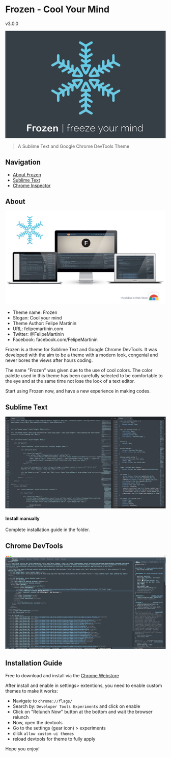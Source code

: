 # Frozen - Cool Your Mind
v3.0.0

![Frozen](https://raw.githubusercontent.com/FelipeMartinin/frozen/master/images/Frozen-Logo.png)

> A Sublime Text and Google Chrome DevTools Theme

## Navigation

* [About Frozen](#about)
* [Sublime Text](#sublime-text)
* [Chrome Inspector](#chrome-devtools)


## About

![Frozen Screen](https://raw.githubusercontent.com/FelipeMartinin/frozen/master/images/frozen-screen.png)

* Theme name: Frozen
* Slogan: Cool your mind
* Theme Author: Felipe Martinin
* URL: felipemartinin.com
* Twitter: @FelipeMartinin
* Facebook: facebook.com/FelipeMartinin

Frozen is a theme for Sublime Text and Google Chrome DevTools. It was developed with the aim to be a theme with a modern look, congenial and never bores the views after hours coding.

The name "Frozen" was given due to the use of cool colors. The color palette used in this theme has been carefully selected to be comfortable to the eye and at the same time not lose the look of a text editor.

Start using Frozen now, and have a new experience in making codes.


## Sublime Text

![Sublime Text Preview](https://raw.githubusercontent.com/FelipeMartinin/frozen/master/images/sublime-screen.png)

#### Install manually

Complete installation guide in the folder.

## Chrome DevTools
![Chrome Preview](https://raw.githubusercontent.com/FelipeMartinin/frozen/master/images/chrome-screen.png)


## Installation Guide


Free to download and install via the [Chrome Webstore](https://chrome.google.com/webstore/detail/frozen-devtools-theme/gbaddinigglahkekcppiongkmgmpahml)

After install and enable in settings> extentions,  you need to enable custom themes to make it works:
- Navigate to `chrome://flags/`
- Search by: `Developer Tools Experiments` and click on enable
- Click on "Relunch Now" button at the bottom  and wait the browser relunch
- Now, open the devtools
- Go to the settings (gear icon) > experiments
- click `allow custom ui themes`
- reload devtools for theme to fully apply





Hope you enjoy!